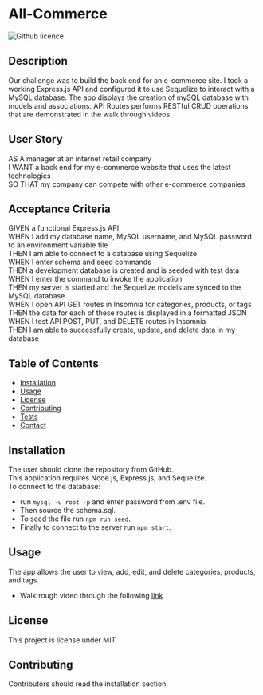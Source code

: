 # All-Commerce

![Github licence](http://img.shields.io/badge/license-MIT-blue.svg)

## Description

Our challenge was to build the back end for an e-commerce site. I took a working Express.js API and configured it to use Sequelize to interact with a MySQL database. The app displays the creation of mySQL database with models and associations. API Routes performs RESTful CRUD operations that are demonstrated in the walk through videos.

## User Story

AS A manager at an internet retail company</br>
I WANT a back end for my e-commerce website that uses the latest technologies</br>
SO THAT my company can compete with other e-commerce companies</br>

## Acceptance Criteria

GIVEN a functional Express.js API</br>
WHEN I add my database name, MySQL username, and MySQL password to an environment variable file</br>
THEN I am able to connect to a database using Sequelize</br>
WHEN I enter schema and seed commands</br>
THEN a development database is created and is seeded with test data</br>
WHEN I enter the command to invoke the application</br>
THEN my server is started and the Sequelize models are synced to the MySQL database</br>
WHEN I open API GET routes in Insomnia for categories, products, or tags</br>
THEN the data for each of these routes is displayed in a formatted JSON</br>
WHEN I test API POST, PUT, and DELETE routes in Insomnia</br>
THEN I am able to successfully create, update, and delete data in my database</br>

## Table of Contents

- [Installation](#installation)
- [Usage](#usage)
- [License](#license)
- [Contributing](#contributing)
- [Tests](#tests)
- [Contact](#Contact)

## Installation

The user should clone the repository from GitHub. </br>
This application requires Node.js, Express.js, and Sequelize.</br>
To connect to the database:

- run `mysql -u root -p` and enter password from .env file.
- Then source the schema.sql.
- To seed the file run `npm run seed`.
- Finally to connect to the server run `npm start`.

## Usage

The app allows the user to view, add, edit, and delete categories, products, and tags.</br>

- Walktrough video through the following [link](https://drive.google.com/file/d/1fxyZb3cI9SmsIa-t6t0IsknSJeLvwM0l/view)<br>

## License

This project is license under MIT

## Contributing

Contributors should read the installation section.
